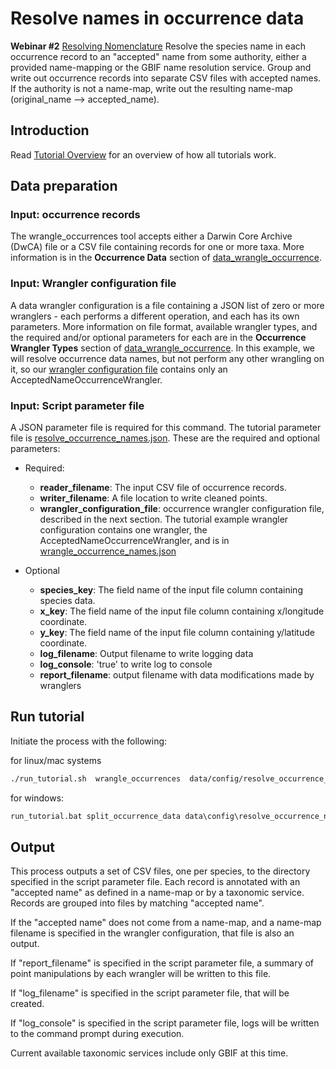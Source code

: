 # Resolve names in occurrence data

**Webinar #2**  [Resolving Nomenclature](https://docs.google.com/document/d/1CqYkCUlY40p8NnqM-GtcLju70jrAG45FGejJ26sS3_U/edit#heading=h.vyth2pntju9l)
Resolve the species name in each occurrence record to an "accepted" name from some
authority, either a provided name-mapping or the GBIF name resolution service.  Group
and write out occurrence records into separate CSV files with accepted names.  If the
authority is not a name-map, write out the resulting name-map
(original_name --> accepted_name).

## Introduction

Read [Tutorial Overview](../tutorial/w1_overview.md) for an overview of how all
tutorials work.

## Data preparation

### Input: occurrence records

The wrangle_occurrences tool accepts either a Darwin Core Archive (DwCA) file or a
CSV file containing records for one or more taxa.  More information is in the
**Occurrence Data** section of [data_wrangle_occurrence](data_wrangle_occurrence.md).

### Input: Wrangler configuration file

A data wrangler configuration is a file containing a JSON list of zero or more
wranglers - each performs a different operation, and each has its own parameters.
More information on file format, available wrangler types, and the required and/or
optional parameters for each are in the **Occurrence Wrangler Types** section
of [data_wrangle_occurrence](data_wrangle_occurrence.md).  In this example, we will
resolve occurrence data names, but not perform any other wrangling on it, so our
[wrangler configuration file](../data/config/wrangle_nothing.json) contains only
an AcceptedNameOccurrenceWrangler.

### Input: Script parameter file

A JSON parameter file is required for this command.  The tutorial parameter file
is [resolve_occurrence_names.json](../../data/config/resolve_occurrence_names.json).
These are the required and optional parameters:

* Required:

  * **reader_filename**: The input CSV file of occurrence records.
  * **writer_filename**: A file location to write cleaned points.
  * **wrangler_configuration_file**: occurrence wrangler configuration file,
    described in the next section.  The tutorial example wrangler configuration
    contains one wrangler, the AcceptedNameOccurrenceWrangler, and is in
    [wrangle_occurrence_names.json](../../data/config/wrangle_occurrence_names.json)

* Optional

  * **species_key**: The field name of the input file column containing species data.
  * **x_key**: The field name of the input file column containing x/longitude coordinate.
  * **y_key**: The field name of the input file column containing y/latitude coordinate.
  * **log_filename**: Output filename to write logging data
  * **log_console**: 'true' to write log to console
  * **report_filename**: output filename with data modifications made by wranglers

## Run tutorial

Initiate the process with the following:

for linux/mac systems

```zsh
./run_tutorial.sh  wrangle_occurrences  data/config/resolve_occurrence_names.json
```

for windows:

```cmd
run_tutorial.bat split_occurrence_data data\config\resolve_occurrence_names.json
```

## Output

This process outputs a set of CSV files, one per species, to the directory specified in
the script parameter file.  Each record is annotated with an "accepted name" as defined
in a name-map or by a taxonomic service. Records are grouped into files by matching
"accepted name".

If the "accepted name" does not come from a name-map, and a name-map filename is
specified in the wrangler configuration, that file is also an output.

If "report_filename" is specified in the script parameter file, a summary of point
manipulations by each wrangler will be written to this file.

If "log_filename" is specified in the script parameter file, that will be created.

If "log_console" is specified in the script parameter file, logs will be written to the
command prompt during execution.

Current available taxonomic services include only GBIF at this time.
